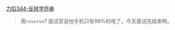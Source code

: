 [力扣344-反转字符串](https://leetcode.cn/problems/reverse-string/)

> 用`reverse`? 面试官说他手机只有98%的电了，今天面试先结束咧。


